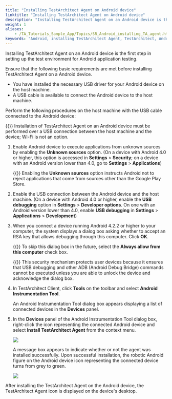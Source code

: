 ```yaml
--- 
title: "Installing TestArchitect Agent on Android device"
linktitle: "Installing TestArchitect Agent on Android device"
description: "Installing TestArchitect Agent on an Android device is the first step in setting up the test environment for Android application testing."
weight: 1
aliases: 
    - /TA_Tutorials_Sample_App/Topics/SR_Android_installing_TA_agent.html
keywords: "Android, installing TestArchitect Agent, TestArchitect, Android Agent, installing, Android TestArchitect Agent"
---
```


Installing TestArchitect Agent on an Android device is the first step in setting up the test environment for Android application testing.

Ensure that the following basic requirements are met before installing TestArchitect Agent on a Android device.

-   You have installed the necessary USB driver for your Android device on the host machine.
-   A USB cable is available to connect the Android device to the host machine.

Perform the following procedures on the host machine with the USB cable connected to the Android device:

{{<important>}} Installation of TestArchitect Agent on an Android device must be performed over a USB connection between the host machine and the device; Wi-Fi is not an option.

1.  Enable Android device to execute applications from unknown sources by enabling the **Unknown sources** option. \(On a device with Android 4.0 or higher, this option is accessed in **Settings** \> **Security**; on a device with an Android version lower than 4.0, go to **Settings** \> **Applications**\)

    {{<note>}} Enabling the **Unknown sources** option instructs Android not to reject applications that come from sources other than the Google Play Store.

2.  Enable the USB connection between the Android device and the host machine. \(On a device with Android 4.0 or higher, enable the **USB debugging** option in **Settings** \> **Developer options**. On one with an Android version lower than 4.0, enable **USB debugging** in **Settings** \> **Applications** \> **Development**\)

3.  When you connect a device running Android 4.2.2 or higher to your computer, the system displays a dialog box asking whether to accept an RSA key that allows debugging through this computer. Click **OK**.

    {{<tip>}} To skip this dialog box in the future, select the **Always allow from this computer** check box.

    {{<note>}} This security mechanism protects user devices because it ensures that USB debugging and other ADB \(Android Debug Bridge\) commands cannot be executed unless you are able to unlock the device and acknowledge the dialog box.

4.  In TestArchitect Client, click **Tools** on the toolbar and select **Android Instrumentation Tool**.

    An Android Instrumentation Tool dialog box appears displaying a list of connected devices in the **Devices** panel.

5.  In the **Devices** panel of the Android Instrumentation Tool dialog box, right-click the icon representing the connected Android device and select **Install TestArchitect Agent** from the context menu.

    ![](/images/TA_Tutorials_Sample_App/Images/android_9.png)

    A message box appears to indicate whether or not the agent was installed successfully. Upon successful installation, the robotic Android figure on the Android device icon representing the connected device turns from grey to green.

    ![](/images/TA_Tutorials_Sample_App/Images/android_grey_to_green.png)


After installing the TestArchitect Agent on the Android device, the TestArchitect Agent icon is displayed on the device's desktop.



